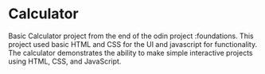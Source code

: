 # Calculator

Basic Calculator project from the end of the odin project :foundations.
This project used basic HTML and CSS for the UI and javascript for functionality. The calculator 
demonstrates the ability to make simple interactive projects using HTML, CSS, and JavaScript.
